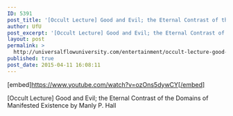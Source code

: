 ```yaml
---
ID: 5391
post_title: '[Occult Lecture] Good and Evil; the Eternal Contrast of the Domains of Existence'
author: UfU
post_excerpt: '[Occult Lecture] Good and Evil; the Eternal Contrast of the Domains of Manifested Existence by Manly P. Hall'
layout: post
permalink: >
  http://universalflowuniversity.com/entertainment/occult-lecture-good-and-evil-the-eternal-contrast-of-the-domains-of-existence/
published: true
post_date: 2015-04-11 16:08:11
---
```

[embed]https://www.youtube.com/watch?v=ozOns5dywCY[/embed]<br>
<p>[Occult Lecture] Good and Evil; the Eternal Contrast of the Domains of Manifested Existence by Manly P. Hall</p>